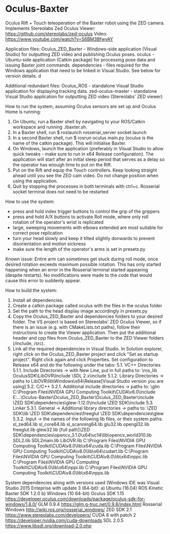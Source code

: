 # Oculus-Baxter
Oculus Rift + Touch teleoperation of the Baxter robot using the ZED camera. Implements Stereolabs Zed Oculus Viewer:
https://github.com/stereolabs/zed-oculus
Video: https://www.youtube.com/watch?v=S6BM3BfwyAY

Application files:
Oculus_ZED_Baxter - Windows-side application (Visual Studio) for outputting ZED video and publishing Oculus poses.
oculus - Ubuntu-side application (Catkin package) for processing pose data and issuing Baxter joint commands.
dependencies - files required for the Windows application that need to be linked in Visual Studio. See below for version details. d

Additional redundant files:
Oculus_ROS - standalone Visual Studio application for displaying tracking data.
zed-oculus-master - standalone Visual Studio application for outputting ZED video (Stereolabs' ZED viewer)

How to run the system, assuming Oculus sensors are set up and Oculus Home is running:
1. On Ubuntu, run a Baxter shell by navigating to your ROS/Catkin workspace and running ./baxter.sh. 
2. In a Baxter shell, run $ roslaunch rosserial_server socket.launch
3. In a second Baxter shell, run $ rosrun oculus main.py (oculus is the name of the catkin package). This will initialise Baxter.
4. On Windows, launch the application (preferably in Visual Studio to allow quick tweaks - make sure to run in x64 Release configuration). The application will start after an initial sleep period that serves as a delay so the operator has enough time to put on the Rift.
5. Put on the Rift and equip the Touch controllers. Keep looking straight ahead until you see the ZED cam video. Do not change position when using the application.
6. Quit by stopping the processes in both terminals with ctrl+c. Rosserial socket terminal does not need to be restarted 

How to use the system:
- press and hold index trigger buttons to control the grip of the grippers 
- press and hold A/X buttons to activate Roll mode, where only roll rotation of the operator's wrist is replicated
- large, sweeping movements with elbows extended are most suitable for correct pose replication
- turn your head slowly and keep it tilted slightly donwards to prevent disorientation and motion sickness
- make sure the length of the operator's arms is set in presets.py

Known issue: Entire arm can sometimes get stuck during roll mode, once desired rotation exceeds maximum possible rotation. This has only started happening when an error in the Rosserial terminal started appearing (despite restarts). No modifications were made to the code that would cause this error to suddenly appear.

How to build the system:
1. Install all dependencies.
2. Create a catkin package called oculus with the files in the oculus folder
3. Set the path to the head display image accordingly in presets.py
4. Copy the Oculus_ZED_Baxter and dependencies folders to your desired folder. The VS project is based on Stereolabs' ZED Oculus Viewer, so if there is an issue (e.g. with CMakeLists.txt paths), follow their instructions to create the Viewer application. Then put the additional header and cpp files from Oculus_ZED_Baxter to the ZED Viewer folders (/include, /src).
5. Link all the required dependencies in Visual Studio. In Solution explorer, right click on the Oculus_ZED_Baxter project and click "Set as startup project". Right click again and click Properties. Set configuration to Release x64 and do the following under the tabs:
5.1. VC++ Directories
5.1.1. Include Directories -> with New Line, put in full paths to: 
        \ros_lib
        OculusSDK\LibOVR\Include 
        \SDL 2.x\include
5.1.2. Library Directories -> paths to LibOVR\lib\Windows\x64\Release\[Visual Studio version you are using]
5.2. C/C++
5.2.1. Additional include directories -> paths to:
      \glm
      C:\Program Files\NVIDIA GPU Computing Toolkit\CUDA\v8.0\include
      E:\...\Oculus-Baxter\Oculus_ZED_Baxter\Oculus_ZED_Baxter\include
      \ZED SDK\dependencies\glew-1.12.0\include
      \ZED SDK\include
5.3. Linker
5.3.1. General -> Additional library directories -> paths to:
      \ZED SDK\lib
      \ZED SDK\dependencies\freeglut
      \ZED SDK\dependencies\glew
5.3.2. Input -> the names of the following lib files, or their system paths:
      sl_zed64.lib
      sl_core64.lib
      sl_scanning64.lib
      glu32.lib
      opengl32.lib
      freeglut.lib
      glew32.lib
      [full path]\ZED SDK\dependencies\opencv_3.1.0\x64\vc14\lib\opencv_world310.lib
      SDL2.lib
      SDL2main.lib
      LibOVR.lib
      C:\Program Files\NVIDIA GPU Computing Toolkit\CUDA\v8.0\lib\x64\cuda.lib
      C:\Program Files\NVIDIA GPU Computing Toolkit\CUDA\v8.0\lib\x64\cudart.lib
      C:\Program Files\NVIDIA GPU Computing Toolkit\CUDA\v8.0\lib\x64\nppc.lib
      C:\Program Files\NVIDIA GPU Computing Toolkit\CUDA\v8.0\lib\x64\nppi.lib
      C:\Program Files\NVIDIA GPU Computing Toolkit\CUDA\v8.0\lib\x64\npps.lib
      
System dependencies along with versions used (Windows IDE was Visual Studio 2015 Enteprise with update 3 (64-bit):
a) Ubuntu (16.04)
ROS Kinetic
Baxter SDK 1.2.0
b) Windows (10 64-bit)
Oculus SDK 1.15 https://developer.oculus.com/downloads/package/oculus-sdk-for-windows/1.8.0/
GLM 0.9.4 https://glm.g-truc.net/0.9.8/index.html
Rosserial Windows http://wiki.ros.org/rosserial_windows/
ZED SDK 2.1 https://www.stereolabs.com/developers/
CUDA 8 with patch 2 https://developer.nvidia.com/cuda-downloads
SDL 2.0.5 https://www.libsdl.org/download-2.0.php
